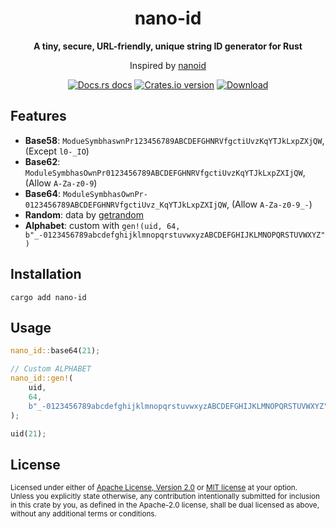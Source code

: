 <h1 align="center">nano-id</h1>

<div align="center">
  <p>
    <strong>A tiny, secure, URL-friendly, unique string ID generator for Rust</strong>
  </p>
  <p>Inspired by <a href="https://github.com/ai/nanoid">nanoid</a></p>
</div>

<div align="center">
  <!-- Docs.rs docs -->
  <a href="https://docs.rs/nano-id">
    <img src="https://img.shields.io/badge/docs-latest-blue.svg?style=flat-square"
      alt="Docs.rs docs" /></a>
  <!-- Crates version -->
  <a href="https://crates.io/crates/nano-id">
    <img src="https://img.shields.io/crates/v/nano-id.svg?style=flat-square"
    alt="Crates.io version" /></a>
  <!-- Downloads -->
  <a href="https://crates.io/crates/nano-id">
    <img src="https://img.shields.io/crates/d/nano-id.svg?style=flat-square"
      alt="Download" /></a>
</div>

## Features

* **Base58**: `ModueSymbhaswnPr123456789ABCDEFGHNRVfgctiUvzKqYTJkLxpZXjQW`, (Except `l0-_IO`)
* **Base62**: `ModuleSymbhasOwnPr0123456789ABCDEFGHNRVfgctiUvzKqYTJkLxpZXIjQW`, (Allow `A-Za-z0-9`)
* **Base64**: `ModuleSymbhasOwnPr-0123456789ABCDEFGHNRVfgctiUvz_KqYTJkLxpZXIjQW`, (Allow `A-Za-z0-9_-`)
* **Random**: data by [getrandom][]
* **Alphabet**: custom with `gen!(uid, 64, b"_-0123456789abcdefghijklmnopqrstuvwxyzABCDEFGHIJKLMNOPQRSTUVWXYZ")`

## Installation

```shell
cargo add nano-id
```

## Usage

```rust
nano_id::base64(21);

// Custom ALPHABET
nano_id::gen!(
    uid,
    64,
    b"_-0123456789abcdefghijklmnopqrstuvwxyzABCDEFGHIJKLMNOPQRSTUVWXYZ"
);

uid(21);
```

## License

<sup>
Licensed under either of <a href="LICENSE-APACHE">Apache License, Version
2.0</a> or <a href="LICENSE-MIT">MIT license</a> at your option.
</sup>

<br>

<sub>
Unless you explicitly state otherwise, any contribution intentionally submitted
for inclusion in this crate by you, as defined in the Apache-2.0 license, shall
be dual licensed as above, without any additional terms or conditions.
</sub>

[getrandom]: https://github.com/rust-random/getrandom
